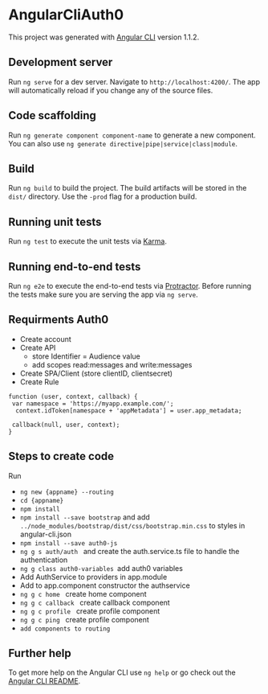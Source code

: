 # AngularCliAuth0

This project was generated with [Angular CLI](https://github.com/angular/angular-cli) version 1.1.2.

## Development server

Run `ng serve` for a dev server. Navigate to `http://localhost:4200/`. The app will automatically reload if you change any of the source files.

## Code scaffolding

Run `ng generate component component-name` to generate a new component. You can also use `ng generate directive|pipe|service|class|module`.

## Build

Run `ng build` to build the project. The build artifacts will be stored in the `dist/` directory. Use the `-prod` flag for a production build.

## Running unit tests

Run `ng test` to execute the unit tests via [Karma](https://karma-runner.github.io).

## Running end-to-end tests

Run `ng e2e` to execute the end-to-end tests via [Protractor](http://www.protractortest.org/).
Before running the tests make sure you are serving the app via `ng serve`.

## Requirments Auth0

 - Create account
 - Create API 
    - store Identifier = Audience value
    - add scopes read:messages and write:messages
 - Create SPA/Client (store clientID, clientsecret)
 - Create Rule
 
 ```
 function (user, context, callback) {
  var namespace = 'https://myapp.example.com/';
   context.idToken[namespace + 'appMetadata'] = user.app_metadata;

  callback(null, user, context);
}
```




## Steps to create code

Run 
- `ng new {appname} --routing ` 
- `cd {appname} `
- `npm install `  
- `npm install --save bootstrap`  and add `../node_modules/bootstrap/dist/css/bootstrap.min.css` to styles in angular-cli.json
- `npm install --save auth0-js`
- `ng g s auth/auth ` and create the auth.service.ts file to handle the authentication
- `ng g class auth0-variables `add auth0 variables
- Add AuthService to providers in app.module
- Add to app.component constructor the authservice 
- `ng g c home `  create home component 
- `ng g c callback `  create callback component 
- `ng g c profile `  create profile component 
- `ng g c ping `  create profile component 
- `add components to routing `







## Further help

To get more help on the Angular CLI use `ng help` or go check out the [Angular CLI README](https://github.com/angular/angular-cli/blob/master/README.md).

